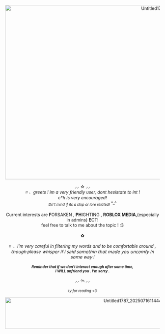 <div align="center">
  <img width="1067" height="565" alt="Untitled1787_20250716121453" src="https://github.com/user-attachments/assets/b43bde46-aa73-4cda-8a86-dc4abc44e601" />

⸝⸝ ☆ ⸝⸝<br>
_⌗ ◟ greets ! im a very friendly user, dont hesistate to int !<br>c*h is very encouraged!<br><sub>Dn't mind if its a ship or lore related!_ ^_^
<br><br>
Current interests are **F**ORSAKEN , **PH**IGHTING , **ROBLOX MEDIA**,(especially in admins) **E**CT!<br>feel free to talk to me about the topic ! :3
<br><br>✿<br><br>
⌗ ◟ _i'm very careful in filtering my words and to be comfortable around ,<br>𝗍𝗁𝗈𝗎𝗀𝗁 please 𝗐𝗁𝗂𝗌𝗉𝖾𝗋 𝗂𝖿 𝗂 𝗌𝖺𝗂𝖽 𝗌𝗈𝗆𝖾𝗍𝗁𝗂𝗇 𝗍𝗁𝖺𝗍 𝗆𝖺𝖽𝖾 𝗒𝗈𝗎 𝗎𝗇𝖼𝗈𝗆𝖿𝗒 𝗂𝗇 𝗌𝗈𝗆𝖾 𝗐𝖺𝗒 !_ 
<br><br>
_<sub>**Reminder that if we don't interact enough after some time,<br>i WILL unfriend you . I'm sorry .**_

⸝⸝ ୨ৎ ⸝⸝
<br><br>
_<sub>ty for reading <3<sub>_

<img width="823" height="102" alt="Untitled1787_20250716114442" src="https://github.com/user-attachments/assets/a714dda1-0942-4b8b-b5e1-3bb7b8d6c848" /><sub>
